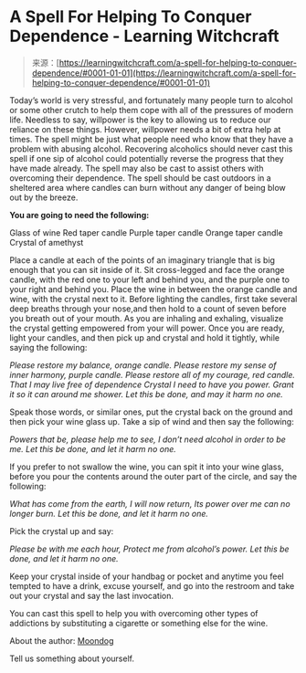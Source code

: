 <!--yml
category: 未分类
date: 2024-06-12 18:16:26
-->

# A Spell For Helping To Conquer Dependence - Learning Witchcraft

> 来源：[https://learningwitchcraft.com/a-spell-for-helping-to-conquer-dependence/#0001-01-01](https://learningwitchcraft.com/a-spell-for-helping-to-conquer-dependence/#0001-01-01)

Today’s world is very stressful, and fortunately many people turn to alcohol or some other crutch to help them cope with all of the pressures of modern life. Needless to say, willpower is the key to allowing us to reduce our reliance on these things. However, willpower needs a bit of extra help at times. The spell might be just what people need who know that they have a problem with abusing alcohol. Recovering alcoholics should never cast this spell if one sip of alcohol could potentially reverse the progress that they have made already. The spell may also be cast to assist others with overcoming their dependence. The spell should be cast outdoors in a sheltered area where candles can burn without any danger of being blow out by the breeze.

**You are going to need the following:**

Glass of wine
Red taper candle
Purple taper candle
Orange taper candle
Crystal of amethyst

Place a candle at each of the points of an imaginary triangle that is big enough that you can sit inside of it. Sit cross-legged and face the orange candle, with the red one to your left and behind you, and the purple one to your right and behind you. Place the wine in between the orange candle and wine, with the crystal next to it. Before lighting the candles, first take several deep breaths through your nose,and then hold to a count of seven before you breath out of your mouth. As you are inhaling and exhaling, visualize the crystal getting empowered from your will power. Once you are ready, light your candles, and then pick up and crystal and hold it tightly, while saying the following:

*Please restore my balance, orange candle.*
*Please restore my sense of inner harmony, purple candle.*
*Please restore all of my courage, red candle.*
*That I may live free of dependence*
*Crystal I need to have you power.*
*Grant it so it can around me shower.*
*Let this be done, and may it harm no one.*

Speak those words, or similar ones, put the crystal back on the ground and then pick your wine glass up. Take a sip of wind and then say the following:

*Powers that be, please help me to see,*
*I don’t need alcohol in order to be me.*
*Let this be done, and let it harm no one.*

If you prefer to not swallow the wine, you can spit it into your wine glass, before you pour the contents around the outer part of the circle, and say the following:

*What has come from the earth, I will now return,*
*Its power over me can no longer burn.*
*Let this be done, and let it harm no one.*

Pick the crystal up and say:

*Please be with me each hour,*
*Protect me from alcohol’s power.*
*Let this be done, and let it harm no one.*

Keep your crystal inside of your handbag or pocket and anytime you feel tempted to have a drink, excuse yourself, and go into the restroom and take out your crystal and say the last invocation.

You can cast this spell to help you with overcoming other types of addictions by substituting a cigarette or something else for the wine.

About the author: [Moondog](https://learningwitchcraft.com/profile/?tthayer/)

Tell us something about yourself.